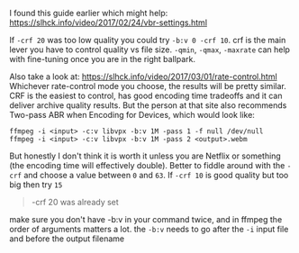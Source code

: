 I found this guide earlier which might help: https://slhck.info/video/2017/02/24/vbr-settings.html

If `-crf 20` was too low quality you could try `-b:v 0 -crf 10`. crf is the main lever you have to control quality vs file size. `-qmin`, `-qmax`, `-maxrate` can help with fine-tuning once you are in the right ballpark.

Also take a look at: https://slhck.info/video/2017/03/01/rate-control.html Whichever rate-control mode you choose, the results will be pretty similar. CRF is the easiest to control, has good encoding time tradeoffs and it can deliver archive quality results. But the person at that site also recommends Two-pass ABR when Encoding for Devices, which would look like:

    ffmpeg -i <input> -c:v libvpx -b:v 1M -pass 1 -f null /dev/null
    ffmpeg -i <input> -c:v libvpx -b:v 1M -pass 2 <output>.webm

But honestly I don't think it is worth it unless you are Netflix or something (the encoding time will effectively double). Better to fiddle around with the `-crf` and choose a value between `0` and `63`. If `-crf 10` is good quality but too big then try `15`

> -crf 20 was already set

make sure you don't have -b:v in your command twice, and in ffmpeg the order of arguments matters a lot. the `-b:v` needs to go after the `-i` input file and before the output filename
